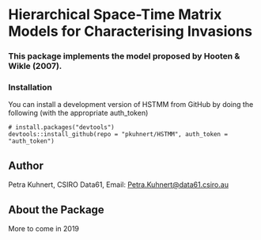 # Hierarchical Space-Time Matrix Models for Characterising Invasions

### This package implements the model proposed by Hooten & Wikle (2007).

### Installation

You can install a development version of HSTMM from GitHub by doing the following (with the appropriate auth_token)

    # install.packages("devtools")
    devtools::install_github(repo = "pkuhnert/HSTMM", auth_token = "auth_token")

Author
-------

Petra Kuhnert, CSIRO Data61, Email: <Petra.Kuhnert@data61.csiro.au>


About the Package
-----------------

More to come in 2019


